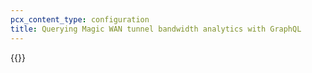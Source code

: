 ```yaml
---
pcx_content_type: configuration
title: Querying Magic WAN tunnel bandwidth analytics with GraphQL
---
```


{{<render file="graphql/_query-magic-transit-bandwidth-graphql.md">}}